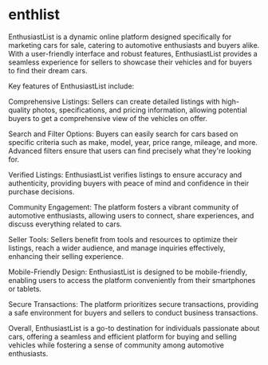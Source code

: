 # enthlist


EnthusiastList is a dynamic online platform designed specifically for marketing cars for sale, catering to automotive enthusiasts and buyers alike. With a user-friendly interface and robust features, EnthusiastList provides a seamless experience for sellers to showcase their vehicles and for buyers to find their dream cars.

Key features of EnthusiastList include:

Comprehensive Listings: Sellers can create detailed listings with high-quality photos, specifications, and pricing information, allowing potential buyers to get a comprehensive view of the vehicles on offer.

Search and Filter Options: Buyers can easily search for cars based on specific criteria such as make, model, year, price range, mileage, and more. Advanced filters ensure that users can find precisely what they're looking for.

Verified Listings: EnthusiastList verifies listings to ensure accuracy and authenticity, providing buyers with peace of mind and confidence in their purchase decisions.

Community Engagement: The platform fosters a vibrant community of automotive enthusiasts, allowing users to connect, share experiences, and discuss everything related to cars.

Seller Tools: Sellers benefit from tools and resources to optimize their listings, reach a wider audience, and manage inquiries effectively, enhancing their selling experience.

Mobile-Friendly Design: EnthusiastList is designed to be mobile-friendly, enabling users to access the platform conveniently from their smartphones or tablets.

Secure Transactions: The platform prioritizes secure transactions, providing a safe environment for buyers and sellers to conduct business transactions.

Overall, EnthusiastList is a go-to destination for individuals passionate about cars, offering a seamless and efficient platform for buying and selling vehicles while fostering a sense of community among automotive enthusiasts.